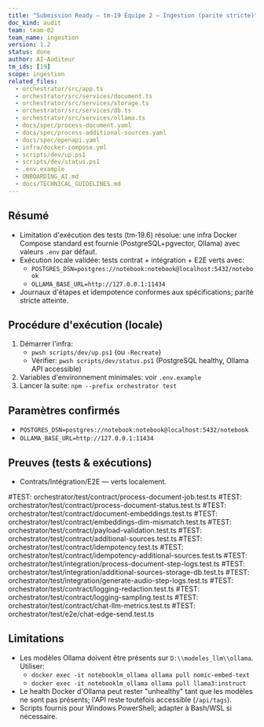 ```yaml
---
title: "Submission Ready — tm-19 Équipe 2 — Ingestion (parité stricte)"
doc_kind: audit
team: team-02
team_name: ingestion
version: 1.2
status: done
author: AI-Auditeur
tm_ids: [19]
scope: ingestion
related_files:
  - orchestrator/src/app.ts
  - orchestrator/src/services/document.ts
  - orchestrator/src/services/storage.ts
  - orchestrator/src/services/db.ts
  - orchestrator/src/services/ollama.ts
  - docs/spec/process-document.yaml
  - docs/spec/process-additional-sources.yaml
  - docs/spec/openapi.yaml
  - infra/docker-compose.yml
  - scripts/dev/up.ps1
  - scripts/dev/status.ps1
  - .env.example
  - ONBOARDING_AI.md
  - docs/TECHNICAL_GUIDELINES.md
---
```


## Résumé
- Limitation d'exécution des tests (tm‑19.6) résolue: une infra Docker Compose standard est fournie (PostgreSQL+pgvector, Ollama) avec valeurs `.env` par défaut.
- Exécution locale validée: tests contrat + intégration + E2E verts avec:
  - `POSTGRES_DSN=postgres://notebook:notebook@localhost:5432/notebook`
  - `OLLAMA_BASE_URL=http://127.0.0.1:11434`
- Journaux d'étapes et idempotence conformes aux spécifications; parité stricte atteinte.

## Procédure d'exécution (locale)
1. Démarrer l'infra:
   - `pwsh scripts/dev/up.ps1` (ou `-Recreate`)
   - Vérifier: `pwsh scripts/dev/status.ps1` (PostgreSQL healthy, Ollama API accessible)
2. Variables d'environnement minimales: voir `.env.example`
3. Lancer la suite: `npm --prefix orchestrator test`

## Paramètres confirmés
- `POSTGRES_DSN=postgres://notebook:notebook@localhost:5432/notebook`
- `OLLAMA_BASE_URL=http://127.0.0.1:11434`

## Preuves (tests & exécutions)
- Contrats/Intégration/E2E — verts localement.

#TEST: orchestrator/test/contract/process-document-job.test.ts
#TEST: orchestrator/test/contract/process-document-status.test.ts
#TEST: orchestrator/test/contract/document-embeddings.test.ts
#TEST: orchestrator/test/contract/embeddings-dim-mismatch.test.ts
#TEST: orchestrator/test/contract/payload-validation.test.ts
#TEST: orchestrator/test/contract/additional-sources.test.ts
#TEST: orchestrator/test/contract/idempotency.test.ts
#TEST: orchestrator/test/contract/idempotency-additional-sources.test.ts
#TEST: orchestrator/test/integration/process-document-step-logs.test.ts
#TEST: orchestrator/test/integration/additional-sources-storage-db.test.ts
#TEST: orchestrator/test/integration/generate-audio-step-logs.test.ts
#TEST: orchestrator/test/contract/logging-redaction.test.ts
#TEST: orchestrator/test/contract/logging-sampling.test.ts
#TEST: orchestrator/test/contract/chat-llm-metrics.test.ts
#TEST: orchestrator/test/e2e/chat-edge-send.test.ts

## Limitations
- Les modèles Ollama doivent être présents sur `D:\\modeles_llm\\ollama`. Utiliser:
  - `docker exec -it notebooklm_ollama ollama pull nomic-embed-text`
  - `docker exec -it notebooklm_ollama ollama pull llama3:instruct`
- Le health Docker d'Ollama peut rester "unhealthy" tant que les modèles ne sont pas présents; l'API reste toutefois accessible (`/api/tags`).
- Scripts fournis pour Windows PowerShell; adapter à Bash/WSL si nécessaire.
